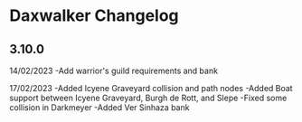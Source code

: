 # Daxwalker Changelog

## 3.10.0
14/02/2023
-Add warrior's guild requirements and bank

17/02/2023
-Added Icyene Graveyard collision and path nodes
-Added Boat support between Icyene Graveyard, Burgh de Rott, and Slepe
-Fixed some collision in Darkmeyer
-Added Ver Sinhaza bank
